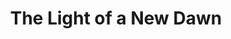 ---
ee_id_thing: '4497'
site: '1'
type: '2'
inv_num: 2020-031
add_credit:
url: 2020-031-the-light-of-a-new-dawn
title: The Light of a New Dawn
year: '2020'
display_year: '2020'
medium: 'New York Times "Fireplace" spread & related Louis Vuitton window installation(s). '
dims:
pitch: Did an ad &amp; window campaign 4 LV.&nbsp;
ps:
live_url:
youtube:
https://github.com/coryarcangel/alu:
imgs: light-of-a-new-dawn-2020-031-db-ih--MUIA.jpg
subheading:
download:
commission:
related:
layout: things-i-made
---